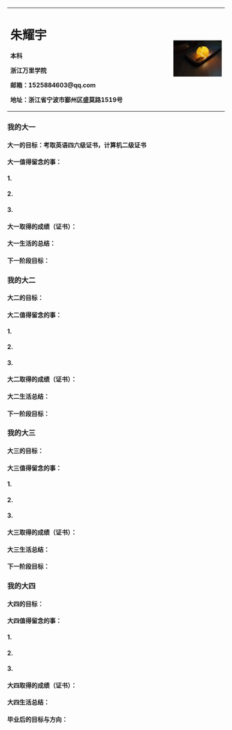 <table border="0">
  <tr>
    <td width="75%">
      <h1>朱耀宇</h1>
      <p><b>本科</b></p>
      <p><b>浙江万里学院</b></p>
      <p><b>邮箱：1525884603@qq.com</b></p>
      <p><b>地址：浙江省宁波市鄞州区盛莫路1519号</b></p>
     </td>
     <td width="25%">
       <img src="/picture.jpg" width="100%"/>   
     </td>
   </tr>
 </table>


### 我的大一
#### 大一的目标：考取英语四六级证书，计算机二级证书
#### 大一值得留念的事：
#### 1.
#### 2.
#### 3.
#### 大一取得的成绩（证书）：
#### 大一生活的总结：
#### 下一阶段目标：


### 我的大二
#### 大二的目标：
#### 大二值得留念的事：
#### 1.
#### 2.
#### 3.
#### 大二取得的成绩（证书）：
#### 大二生活总结：
#### 下一阶段目标：


### 我的大三
#### 大三的目标：
#### 大三值得留念的事：
#### 1.
#### 2.
#### 3.
#### 大三取得的成绩（证书）：
#### 大三生活总结：
#### 下一阶段目标：


### 我的大四
#### 大四的目标：
#### 大四值得留念的事：
#### 1.
#### 2.
#### 3.
#### 大四取得的成绩（证书）：
#### 大四生活总结：
#### 毕业后的目标与方向：
